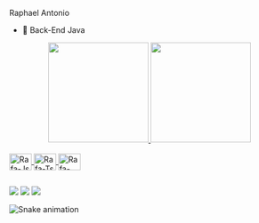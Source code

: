 Raphael Antonio

- 🔭 Back-End Java


<div align="center">
  <a href="https://github.com/raphaelsilva025">
  <img height="180em" src="https://github-readme-stats.vercel.app/api?username=raphaelsilva025&show_icons=true&theme=dark&include_all_commits=true&count_private=true"/>
  <img height="180em" src="https://github-readme-stats.vercel.app/api/top-langs/?username=raphaelsilva025&layout=compact&langs_count=7&theme=dracula"/>
    </div>
  
  
  <div style="display: inline_block"><br>
  <img align="center" alt="Rafa-Js" height="30" width="40" 
  <img src="https://cdn.jsdelivr.net/gh/devicons/devicon/icons/java/java-plain.svg" />
    <img align="center" alt="Rafa-Ts" height="30" width="40"
  <img src="https://cdn.jsdelivr.net/gh/devicons/devicon/icons/intellij/intellij-original.svg" />
    <img align="center" alt="Rafa-React" height="30" width="40"  
         <img src="https://cdn.jsdelivr.net/gh/devicons/devicon/icons/git/git-original.svg" />

</div>
    
  ##
  
  <div> 
 <a href="https://www.linkedin.com/in/raphael-ant%C3%B4nio-costa-e-silva-1b451221b/" target="_blank"><img src="https://img.shields.io/badge/-LinkedIn-%230077B5?style=for-the-badge&logo=linkedin&logoColor=white" target="_blank"></a> 
  <a href = "mailto:raphaelsilva025@gmail.com"><img src="https://img.shields.io/badge/-Gmail-%23333?style=for-the-badge&logo=gmail&logoColor=white" target="_blank"></a> 
      <a href="https://instagram.com/raphael025" target="_blank"><img src="https://img.shields.io/badge/-Instagram-%23E4405F?style=for-the-badge&logo=instagram&logoColor=white" target="_blank"></a>
 
  ![Snake animation](https://github.com/raphaelsilva025/raphaelsilva025/blob/output/github-contribution-grid-snake.svg)
 
</div>
    
    

